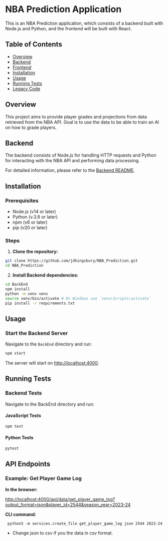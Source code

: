 # NBA Prediction Application

This is an NBA Prediction application, which consists of a backend built with Node.js and Python, and the frontend will be built with React.

## Table of Contents

- [Overview](#overview)
- [Backend](#backend)
- [Frontend](#frontend)
- [Installation](#installation)
- [Usage](#usage)
- [Running Tests](#running-tests)
- [Legacy Code](#legacy-code)

## Overview

This project aims to provide player grades and projections from data retrieved from the NBA API. Goal is to use the data to be able to train an AI on how to grade players.

## Backend

The backend consists of Node.js for handling HTTP requests and Python for interacting with the NBA API and performing data processing.

For detailed information, please refer to the [Backend README](Backend/README.md).

## Installation

### Prerequisites

- Node.js (v14 or later)
- Python (v.3.8 or later)
- npm (v6 or later)
- pip (v20 or later)

### Steps

1. **Clone the repository:**

```bash
git clone https://github.com/jdkingsbury/NBA_Prediction.git
cd NBA_Prediction
```

2. **Install Backend dependencies:**

```bash
cd BackEnd
npm install
python -m venv venv
source venv/bin/activate # On Windows use `venv\Scripts\activate`
pip install -r requirements.txt
```

## Usage

### Start the Backend Server

Navigate to the `BackEnd` directory and run:

```bash
npm start
```

The server will start on <http://localhost:4000>.

## Running Tests

### Backend Tests

Navigate to the BackEnd directory and run:

#### JavaScript Tests

```bash
npm test
```

#### Python Tests

```bash
pytest
```

## API Endpoints

### Example: Get Player Game Log

**In the browser:**

<http://localhost:4000/api/data/get_player_game_log?output_format=json&player_id=2544&season_year=2023-24>

**CLI command:**

```shell
 python3 -m services.create_file get_player_game_log json 2544 2023-24
```

- Change json to csv if you the data in csv format.

